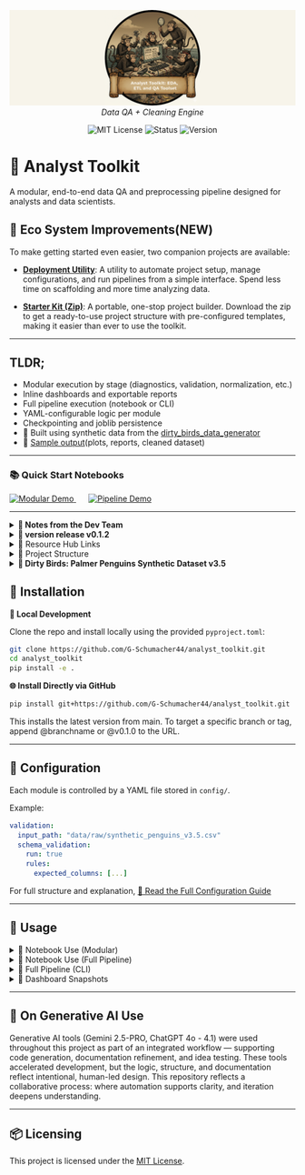<p align="center">
  <img src="repo_files/analyst_toolkit_banner.png" alt="Analyst Toolkit Logo" width="1000"/>
  <br>
  <em>Data QA + Cleaning Engine</em>
</p>
<p align="center">
  <img alt="MIT License" src="https://img.shields.io/badge/license-MIT-blue">
  <img alt="Status" src="https://img.shields.io/badge/status-stable-brightgreen">
  <img alt="Version" src="https://img.shields.io/badge/version-v0.1.0-blueviolet">
</p>

# 🧪 Analyst Toolkit

A modular, end-to-end data QA and preprocessing pipeline designed for analysts and data scientists.


## 👀 Eco System Improvements(NEW)

To make getting started even easier, two companion projects are available:

-   [**Deployment Utility**](https://github.com/G-Schumacher44/analyst_toolkit_deployment_utility): A utility to automate project setup, manage configurations, and run pipelines from a simple interface. Spend less time on scaffolding and more time analyzing data.

-   [**Starter Kit (Zip)**](https://github.com/G-Schumacher44/analyst_toolkit_starter_kit): A portable, one-stop project builder. Download the zip to get a ready-to-use project structure with pre-configured templates, making it easier than ever to use the toolkit.

---

## TLDR;

- Modular execution by stage (diagnostics, validation, normalization, etc.)  
- Inline dashboards and exportable reports  
- Full pipeline execution (notebook or CLI)  
- YAML-configurable logic per module  
- Checkpointing and joblib persistence  
- 🐧 Built using synthetic data from the [dirty_birds_data_generator](https://github.com/G-Schumacher44/dirty_birds_data_generator)
- 📂 [Sample output](exports/sample/)(plots, reports, cleaned dataset)

---

### 📚 Quick Start Notebooks

<p align="left">
  <a href="notebooks/00_analyst_toolkit_modular_demo.ipynb" style="margin-right: 10px;">
    <img alt="Modular Demo" src="https://img.shields.io/badge/Demo%20Notebook-Modular-blue?style=for-the-badge&logo=jupyter" />
  </a>
  &nbsp;&nbsp;
  <a href="notebooks/01_analyst_toolkit_pipeline_demo.ipynb">
    <img alt="Pipeline Demo" src="https://img.shields.io/badge/Demo%20Notebook-Full%20Pipeline-green?style=for-the-badge&logo=python" />
  </a>
</p>

---

<details>
<summary><strong>📝 Notes from the Dev Team</strong></summary>
<br>

**Why build a toolkit for analysts?**

I built the Analyst Toolkit to eliminate the most frustrating part of the analytics workflow — wasting hours on boilerplate cleaning when we should be exploring, validating, and learning. This system gives you:

- A one-stop first-pass QA and cleaning run, fully executable in a single notebook
- Total modularity — run stage by stage or all at once
- YAML-driven control over everything from null handling to audit thresholds

 Every step leaves behind artifacts: dashboards, exports, warnings, checkpoints. You don’t just *run* the pipeline — you *see* it working. You know what changed, where it changed, and what the implications are downstream. Giving the user **auditable automation**, and the insights needed to solve downsteam problems.

It is overbuilt in the ways that matter: transparency, reproducibility, trust. It’s designed for team collaboration, for portfolio projects, for production QA. It’s for your current self — and your future self — when you need to revisit a workflow six months from now.

The system is human readable and YAML-driven — for your team, stakeholders, and yourself.

</details>

<details>
<summary><strong>🫆 version release v0.1.2</strong></summary>

**v0.1.2**
- Core module scaffolding complete (M01–M10)
- Full pipeline execution works in notebook and CLI mode
- Dashboard rendering with inline or exportable options
- Joblib-based checkpointing and YAML-driven behavior

**Plans for v0.2.0**
- Add dynamic changelog to track transformations end-to-end
- Reporting systems and exporting refractor 
- Expand visual EDA and statistical audit tools
- Add streaming-friendly dashboard format (e.g., Streamlit or Voila prototype)

</details>

<details><summary>📎 Resource Hub Links</summary>

- [🧭 Config Guide](resource_hub/config_guide.md) — Overview of all YAML configuration files
- [📦 Config Template Bundle (ZIP)](resource_hub/config.zip) — Full set of starter YAMLs for each module
- [📘 Usage Guide](resource_hub/usage_guide.md) — Running the toolkit via notebooks or CLI
- [📗 Notebook Usage Guide](resource_hub/notebook_usage_guide.md) — Full breakdown of how each module is used in notebooks
</details>

<details>
<summary>📂 Project Structure</summary>

```
📦 src/                              # Source root
│
├── __init__.py                     # (Optional) top-level init
│
├── analyst_toolkit/                # 🔧 Main toolkit package
│   ├── __init__.py
│   ├── run_toolkit_pipeline.py     # CLI + notebook entrypoint
│
│   ├── m00_utils/                  # Shared utilities (config, loading, exporting, rendering)
│   ├── m01_diagnostics/           # Data profiling and structural diagnostics
│   ├── m02_validation/            # Schema validation and certification gate
│   ├── m03_normalization/         # Data cleaning and standardization
│   ├── m04_duplicates/            # Duplicate detection and removal
│   ├── m05_detect_outliers/       # Outlier detection (IQR, z-score)
│   ├── m06_outlier_handling/      # Outlier imputation or transformation
│   ├── m07_imputation/            # Missing data imputation
│   ├── m08_visuals/               # Plotting utilities and dashboard rendering
│   └── m10_final_audit/           # Final audit, edits, and pipeline certification
└── archive/                        # Legacy or prototype modules (optional, safe to ignore)
│
├── 🧪 notebooks/                   # Interactive tutorial notebooks (modular & full run)
│
├── ⚙️ config/                     # YAML configuration files (one per module + full run)
│
├── 📂 data/
│   ├── raw/                       # Original input datasets (e.g., synthetic_penguins_v3.5.csv)
│   ├── processed/                 # Final certified outputs (.csv)
│   └── features/                  # Optional engineered features (if extended)
│
├── 📤 exports/
│   ├── joblib/                    # All checkpointed DataFrames
│   ├── plots/                     # Auto-generated visualizations (per module)
│   └── reports/                   # XLSX/CSV audit reports (per module)
│
├── resource_hub                   # Reference, Guidebooks, Documentation
├── pyproject.toml                 # Build config for TOML-based packaging
├── requirements.txt              # Required packages for pip installs
├── .env / .env.template           # Environment variables (if needed)
├── .gitignore                    # Standard ignore patterns
└── README.md                     # Project overview and usage instructions
```
</details>

<details>
<summary><strong>🐧 Dirty Birds: Palmer Penguins Synthetic Dataset v3.5</strong></summary>
<br>

This toolkit is developed and tested using the <strong>Dirty Birds v3.5</strong> dataset — a fully synthetic recreation of the Palmer Penguins dataset, purposefully enriched with ambiguity, anomalies, and missing data. The dataset is generated using <a href="https://github.com/G-Schumacher44/dirty_birds_data_generator">penguin_synthetic_data_generator.py</a>, a synthentic data generator that simulates viable research data and injects realistic biological variance and field collection noise for robust QA testing.


🐧 Features include:
- Categorical anomalies (typos, whitespace, & swaps)
- Numeric outliers and skew (both in error and in biological boundaries)
- Nullable fields in both wide and narrow formats
- Simulated noise to match real-world field data collection

</details>
 
## 🧰 Installation

**🔧 Local Development**

Clone the repo and install locally using the provided `pyproject.toml`:

```bash
git clone https://github.com/G-Schumacher44/analyst_toolkit.git
cd analyst_toolkit
pip install -e .
```
**🌐 Install Directly via GitHub**

```bash
pip install git+https://github.com/G-Schumacher44/analyst_toolkit.git
```
This installs the latest version from main. To target a specific branch or tag, append @branchname or @v0.1.0 to the URL.

---

## 🧾 Configuration

Each module is controlled by a YAML file stored in `config/`.

Example:

```yaml
validation:
  input_path: "data/raw/synthetic_penguins_v3.5.csv"
  schema_validation:
    run: true
    rules:
      expected_columns: [...]
```

For full structure and explanation, [📘 Read the Full Configuration Guide](resource_hub/config_guide.md)


---

## 🧪 Usage

<details>
<summary>📓 Notebook Use (Modular)</summary>

Run each module interactively inside a Jupyter notebook. 

**Example**

```python
from analyst_toolkit.m02_validation.run_validation_pipeline import run_validation_pipeline
from analyst_toolkit.m00_utils.config_loader import load_config
from analyst_toolkit.m00_utils.load_data import load_csv

# --- Load config and unpack validation settings ---
val_config = load_config("config/validation_config_template.yaml")
val_cfg = val_config.get("validation", {})
notebook_mode = val_config.get("notebook", True)
run_id = val_config.get("run_id", "demo_run")


# --- Load raw data from path defined in config ---
input_path = diag_cfg.get("input_path")
if not input_path:
    raise ValueError("🛑 No input_path specified in diagnostics config.")
df_raw = load_csv(input_path)

# --- Run Validation Module ---
df_validated = run_validation_pipeline(
    config=val_cfg,
    df=df_profiled,
    notebook=notebook_mode,
    run_id=run_id
)
```

Modules render dashboards inline if `notebook: true` is set in the YAML config.

>See [📗 Notebook Usage Guide](resource_hub/notebook_usage_guide.md) for a full breakdown

</details>

<details>
<summary>📓 Notebook Use (Full Pipeline)</summary>

Run the full pipeline interactively inside a Jupyter notebook.

**Example**

```python
from analyst_toolkit.run_toolkit_pipeline import run_full_pipeline

final_df = run_full_pipeline(config_path="config/run_toolkit_config.yaml")

```

Modules render dashboards inline if `notebook: true` is set in the YAML config.

Each module reads its own YAML config file, with optional global overrides in `config/run_toolkit_config.yaml`. Example:

```YAML
# --- Global Run Settings ---
run_id: "CLI_2_QA"
notebook: false

# --- Pipeline Entry Point ---
# The single, explicit path for the initial raw data load.
pipeline_entry_path: "data/raw/synthetic_penguins_v3.5.csv"

#individual module entry points
modules:
  diagnostics:
    run: true
    config_path: "config/diag_config_template.yaml"

  validation:
    run: true
    config_path: "config/validation_config_template.yaml"

```

>See [📗 Notebook Usage Guide](resource_hub/notebook_usage_guide.md) for a full breakdown

</details>

<details>
<summary>🔁 Full Pipeline (CLI)</summary>

Run the pipeline in `CLI` using the fallowing command.

```bash

python -m analyst_toolkit.run_toolkit_pipeline --config config/run_toolkit_config.yaml

```

>For full structure and explanation, [📘 Read the Full Usage Guide](resource_hub/usage_guide.md) 

</details>

<details>
<summary>📃 Dashboard Snapshots</summary>

<div align="center">
  <table>
    <tr>
      <td><img src="repo_files/db_screen_00.png" width="400"/></td>
      <td><img src="repo_files/db_screen_1.png" width="400"/></td>
    </tr>
    <tr>
      <td><img src="repo_files/db_screen_2.png" width="400"/></td>
      <td><img src="repo_files/db_screen_3.png" width="400"/></td>
    </tr>
  </table>
</div>

</details>

</details>

---

## 🤝 On Generative AI Use

Generative AI tools (Gemini 2.5-PRO, ChatGPT 4o - 4.1) were used throughout this project as part of an integrated workflow — supporting code generation, documentation refinement, and idea testing. These tools accelerated development, but the logic, structure, and documentation reflect intentional, human-led design. This repository reflects a collaborative process: where automation supports clarity, and iteration deepens understanding.

---

## 📦 Licensing

This project is licensed under the [MIT License](LICENSE).